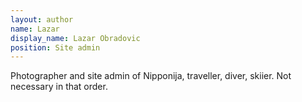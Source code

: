 ```yaml
---
layout: author
name: Lazar
display_name: Lazar Obradovic
position: Site admin
---
```

Photographer and site admin of Nipponija, traveller, diver, skiier. Not necessary in that order.